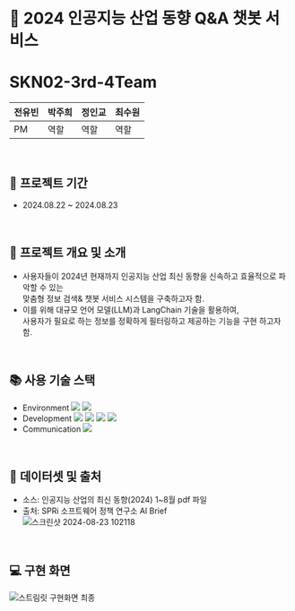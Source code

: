 # :pushpin: 2024 인공지능 산업 동향 Q&A 챗봇 서비스
# SKN02-3rd-4Team
|전유빈|박주희|정인교|최수원|
|------|---|---|---|
|PM |역할|역할|역할|

<br>

## :pushpin: 프로젝트 기간
* 2024.08.22 ~ 2024.08.23

<br>

## :pushpin: 프로젝트 개요 및 소개
* 사용자들이 2024년 현재까지 인공지능 산업 최신 동향을 신속하고 효율적으로 파악할 수 있는<br>
  맞춤형 정보 검색& 챗봇 서비스 시스템을 구축하고자 함.
* 이를 위해 대규모 언어 모델(LLM)과 LangChain 기술을 활용하여,<br>
  사용자가 필요로 하는 정보를 정확하게 필터링하고 제공하는 기능을 구현 하고자 함.

<br>

## :books: 사용 기술 스택
* Environment
  <img src="https://img.shields.io/badge/Visual Studio Code-007ACC?style=flat-square&logo=Visual Studio Code&logoColor=white"/>
  <img src="https://img.shields.io/badge/github-181717?style=for-the-badge&logo=github&logoColor=white">
* Development
  <img src="https://img.shields.io/badge/streamlit-FF4B4B?style=for-the-badge&logo=streamlit&logoColor=white">
  <img src="https://img.shields.io/badge/python-3776AB?style=for-the-badge&logo=python&logoColor=white">
  <img src="https://img.shields.io/badge/openai-412991?style=for-the-badge&logo=openai&logoColor=white">
  <img src="https://img.shields.io/badge/langchain-1C3C3C?style=for-the-badge&logo=langchain&logoColor=white">
* Communication
  <img src="https://img.shields.io/badge/discode-5865F2?style=for-the-badge&logo=discode&logoColor=white">
  <br>
</div>
<br>

## :bookmark_tabs: 데이터셋 및 출처
* 소스: 인공지능 산업의 최신 동향(2024) 1~8월 pdf 파일
* 출처: SPRi 소프트웨어 정책 연구소 AI Brief <br>
![스크린샷 2024-08-23 102118](https://github.com/user-attachments/assets/7d23623e-a2b7-4e75-8f2a-82699eb9381e)
<br>

## 💻 구현 화면
![스트림릿 구현화면 최종](https://github.com/user-attachments/assets/9e01eec4-6160-45b3-ae15-597772afbf69)



